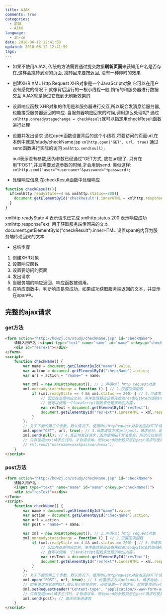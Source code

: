 ```yaml
---
title: AJAX
comments: true
categories:
  - 前端
  - AJAX
language:
  - zh-cn
date: 2018-06-12 12:41:59
updated: 2018-06-12 12:41:59
tags:
---
```

- 如果不使用AJAX, 传统的方法需要通过提交数据**刷新页面**来获知用户名是否存在,这样会跳转到别的页面, 跳转回来要按返回, 没有一种即时的效果

- 创建XHR
  XML Http Request
  XHR对象是一个JavaScript对象,它可以在用户没有感觉的情况下,就像背后运行的一根小线程一般,悄悄的和服务器进行数据交互
  AJAX就是通过它做到无刷新效果的

- 设置响应函数
  XHR对象的作用是和服务器进行交互,所以既会发消息给服务器,也能接受服务器返回的响应.
  当服务器响应回来的时候,调用怎么处理呢?
  通过`xmlhttp.onreadystagechange = checkResult`就可以指定用checkResult函数进行处理

- 设置并发出请求
  通过open函数设置背后的这个小线程,将要访问的页面url,在本例中就是/study/checkName.jsp
  `xmlhttp.open("GET", url, true)`
  通过send函数进行实际的访问
  `xmlhttp.send(null);`

  null表示没有参数,因为参数已经通过"GET方式, 放在url里了.
  只有在用"POST",并且需要发送参数的时候,才会用到send.
  类似这样:
  `xmlhttp.send("user="+username+"&password="+password);`

- 处理响应信息
  在checkResult函数中处理响应
```JavaScript
function checkResult(){
  if(xmlhttp.readyState==4 && xmlhttp.status==200){
    document.getElementById('checkResult').innerHTML = xmlhttp.responseText;
  }
}
```
xmlhttp.readyState 4 表示请求已完成
xmlhttp.status 200 表示响应成功
xmlhttp.responseText; 用于获取服务端传回来的文本
document.getElementById("checkResult").innerHTML 设置span的内容为服务端传递回来的文本

- 总结步骤
1. 创建XHR对象
2. 设置响应函数
3. 设置要访问的页面
4. 发出请求
5. 当服务端的响应返回，响应函数被调用。
6. 在响应函数中，判断响应是否成功，如果成功获取服务端返回的文本，并显示在span中。

## 完整的ajax请求
### get方法
```html
<form action="http://how2j.cn/study/checkName.jsp" id="checkName">
    请输入用户名：<input type="text" name="name" id="name" onkeyup="checkName()">
    <div id="resText"></div>
</form>
<script>
    function checkName() {
        var name = document.getElementById("name").value;
        var action = document.getElementById("checkName").action;
        var url = action + "?name=" + name;

        var xml = new XMLHttpRequest(); // 1.声明xml http request对象
        xml.onreadystatechange = function () { // 2.设置回调函数
            if (xml.readyState == 4 && xml.status == 200) { // 5.当请求状态改变时，XMLHttpRequest对象调用onreadystatechange属性注册事件处理器。
                // 因此在处理响应之前，事件处理器应该首先检查readyState的值和HTTP的状态。当请求完成加载（readyState值为4）并且响应已经成功（HTTP状态为200）时，
                // 就可以调用一个JavaScript函数来处理该响应内容；
                var resText = document.getElementById("resText");
                document.getElementById("resText").innerHTML = xml.responseText;
            }
        };
        // 关于下面的第三个参数，默认情况下，使用XMLHttpRequest对象发送的HTTP请求是异步进行的，但是也可以显式地吧async参数设置为true
        xml.open("GET", url, true); // 3.设置请求方式get/post，请求地址，是否异步；
        xml.send(null); // 4.真正地发送请求；因为使用GET方法提交，所以可以使用null参数或不指定参数
        // 只有使用post请求方式时，才有请求体，所以send的参数只是在post请求时使用
        // xml.send("username=xxx&password=xxx");
    }
</script>
```

### post方法
```html
<form action="http://how2j.cn/study/checkName.jsp" id="checkName">
    请输入用户名：
    <input type="text" name="name" id="name" onkeyup="checkName()">
    <div id="resText"></div>
</form>
<script>
    function checkName() {
        var name = document.getElementById("name").value;
        var action = document.getElementById("checkName").action;
        var url = action
        var post = "name=" + name;

        var xml = new XMLHttpRequest(); // 1.声明xml http request对象
        xml.onreadystatechange = function () { // 2.设置回调函数
            if (xml.readyState == 4 && xml.status == 200) { // 5.当请求状态改变时，XMLHttpRequest对象调用onreadystatechange属性注册事件处理器。
                // 因此在处理响应之前，事件处理器应该首先检查readyState的值和HTTP的状态。当请求完成加载（readyState值为4）并且响应已经成功（HTTP状态为200）时，
                // 就可以调用一个JavaScript函数来处理该响应内容；
                var resText = document.getElementById("resText");
                document.getElementById("resText").innerHTML = xml.responseText;
            }
        };
        // 关于下面的第三个参数，默认情况下，使用XMLHttpRequest对象发送的HTTP请求是异步进行的，但是也可以显式地吧async参数设置为true
        xml.open("POST", url, true); // 3.设置请求方式get/post，请求地址，是否异步；
        // 如果请求方式是POST,那么我们在使用时，必须设置一个请求头，就需要使用setRequestHeader方法来完成
        xml.setRequestHeader("Content-type", "application/x-www-form-urlencoded");
        // 只有使用post请求方式时，才有请求体，所以send的参数只是在post请求时使用
        xml.send(post); // 真正地发送请求
    }
</script>
```